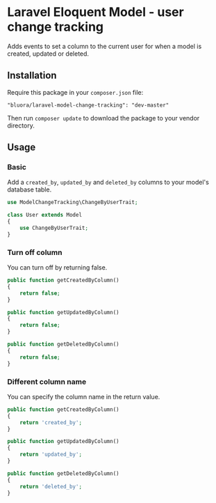 # Laravel Eloquent Model - user change tracking

Adds events to set a column to the current user for when a model is created, updated or deleted.

## Installation

Require this package in your `composer.json` file:

`"bluora/laravel-model-change-tracking": "dev-master"`

Then run `composer update` to download the package to your vendor directory.

## Usage

### Basic

Add a `created_by`, `updated_by` and `deleted_by` columns to your model's database table.


```php
use ModelChangeTracking\ChangeByUserTrait;

class User extends Model
{
    use ChangeByUserTrait;
}
```
### Turn off column

You can turn off by returning false.
```php
public function getCreatedByColumn()
{
    return false;
}

public function getUpdatedByColumn()
{
    return false;
}

public function getDeletedByColumn()
{
    return false;
}
```

### Different column name

You can specify the column name in the return value.

```php
public function getCreatedByColumn()
{
    return 'created_by';
}

public function getUpdatedByColumn()
{
    return 'updated_by';
}

public function getDeletedByColumn()
{
    return 'deleted_by';
}
```

